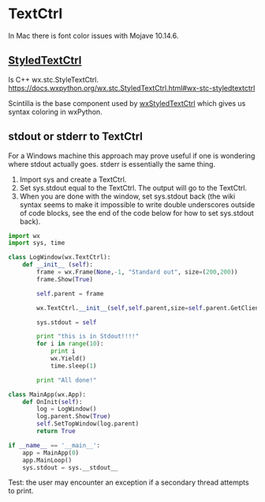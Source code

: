 # TextCtrl

In Mac there is font color issues with Mojave 10.14.6.

## [StyledTextCtrl](https://wiki.wxpython.org/wxStyledTextCtrl)

Is C++ wx.stc.StyleTextCtrl. https://docs.wxpython.org/wx.stc.StyledTextCtrl.html#wx-stc-styledtextctrl

Scintilla is the base component used by [wxStyledTextCtrl](https://wiki.wxpython.org/StyledTextCtrl) which gives us syntax coloring in wxPython.

## stdout or stderr to TextCtrl

For a Windows machine this approach may prove useful if one is wondering where stdout actually goes. stderr is essentially the same thing.

1. Import sys and create a TextCtrl. 
2. Set sys.stdout equal to the TextCtrl. The output will go to the TextCtrl.
3. When you are done with the window, set sys.stdout back (the wiki syntax seems to make it impossible to write double underscores outside of code blocks, see the end of the code below for how to set sys.stdout back).

```py
import wx
import sys, time

class LogWindow(wx.TextCtrl):
    def __init__ (self):
        frame = wx.Frame(None,-1, "Standard out", size=(200,200))
        frame.Show(True)

        self.parent = frame

        wx.TextCtrl.__init__(self,self.parent,size=self.parent.GetClientSize(), style=wx.TE_MULTILINE|wx.TE_READONLY|wx.HSCROLL)

        sys.stdout = self

        print "this is in Stdout!!!!"
        for i in range(10):
            print i
            wx.Yield()
            time.sleep(1)

        print "All done!"

class MainApp(wx.App):
    def OnInit(self):
        log = LogWindow()
        log.parent.Show(True)
        self.SetTopWindow(log.parent)
        return True

if __name__ == '__main__':
    app = MainApp(0)
    app.MainLoop()
    sys.stdout = sys.__stdout__

```

Test: the user may encounter an exception if a secondary thread attempts to print.